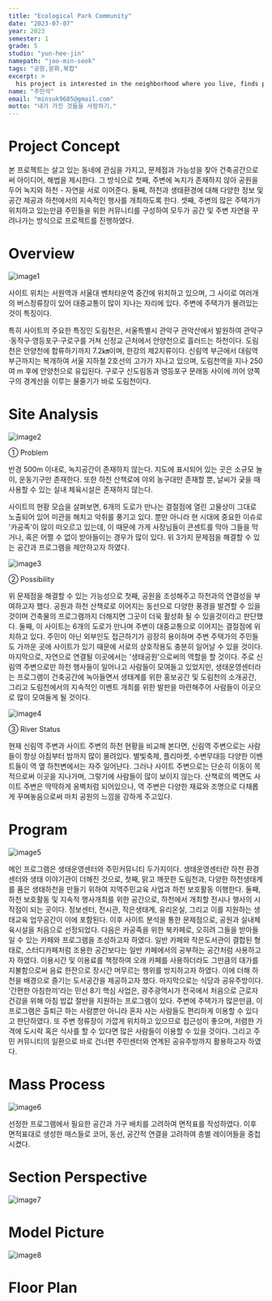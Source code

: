 ```yaml
---
title: "Ecological Park Community"
date: "2023-07-07"
year: 2023
semester: 1
grade: 5
studio: "yun-hee-jin"
namepath: "joo-min-seok"
tags: "공원,문화,복합"
excerpt: >
  his project is interested in the neighborhood where you live, finds problems and possibilities, and presents ideas and solutions as an architectural space.
name: "주민석"
email: "minsuk9685@gmail.com"
motto: "내가 가진 것들을 사랑하기."
---
```


# Project Concept

본 프로젝트는 살고 있는 동네에 관심을 가지고, 문제점과 가능성을 찾아 건축공간으로써 아이디어, 해법을 제시한다.
그 방식으로 첫째, 주변에 녹지가 존재하지 않아 공원을 두어 녹지와 하천 - 자연을 서로 이어준다. 둘째, 하천과 생태환경에 대해 다양한 정보 및 공간 제공과 하천에서의 지속적인 행사를 개최하도록 한다. 셋째, 주변의 많은 주택가가 위치하고 있는만큼 주민들을 위한 커뮤니티를 구성하여 모두가 공간 및 주변 자연을 꾸려나가는 방식으로 프로젝트를 진행하였다.

# Overview

![image1](/posts-images/2023_1_5_yun-hee-jin_joo-min-seok/image1.jpg)

사이트 위치는 서원역과 서울대 벤처타운역 중간에 위치하고 있으며, 그 사이로 여러개의 버스정류장이 있어 대중교통이 많이 지나는 자리에 있다. 주변에 주택가가 몰려있는 것이 특징이다.

특히 사이트의 주요한 특징인 도림천은, 서울특별시 관악구 관악산에서 발원하여 관악구·동작구·영등포구·구로구를 거쳐 신정교 근처에서 안양천으로 흘러드는 하천이다. 도림천은 안양천에 합류하기까지 7.2㎞이며, 한강의 제2지류이다. 신림역 부근에서 대림역 부근까지는 복개하여 서울 지하철 2호선의 고가가 지나고 있으며, 도림천역을 지나 250여 m 후에 안양천으로 유입된다. 구로구 신도림동과 영등포구 문래동 사이에 끼어 양쪽 구의 경계선을 이루는 물줄기가 바로 도림천이다.

# Site Analysis

![image2](/posts-images/2023_1_5_yun-hee-jin_joo-min-seok/image2.jpg)

① Problem

반경 500m 이내로, 녹지공간이 존재하지 않는다. 지도에 표시되어 있는 곳은 소규모 놀이, 운동기구만 존재한다. 또한 하천 산책로에 야외 농구대만 존재할 뿐, 날씨가 궂을 때 사용할 수 있는 실내 체육시설은 존재하지 않는다.

사이트의 현황 모습을 살펴보면, 6개의 도로가 만나는 결절점에 열린 고물상이 그대로 노출되어 있어 미관을 해치고 악취를 풍기고 있다. 뿐만 아니라 현 시대에 중요한 이슈로 '카공족'이 많이 떠오르고 있는데, 이 때문에 가게 사장님들이 콘센트를 막아 그들을 막거나, 혹은 어쩔 수 없이 받아들이는 경우가 많이 있다. 위 3가지 문제점을 해결할 수 있는 공간과 프로그램을 제안하고자 하였다.

![image3](/posts-images/2023_1_5_yun-hee-jin_joo-min-seok/image3.jpg)

② Possibility

위 문제점을 해결할 수 있는 가능성으로 첫째, 공원을 조성해주고 하천과의 연결성을 부여하고자 했다. 공원과 하천 산책로로 이어지는 동선으로 다양한 풍경을 발견할 수 있을 것이며 건축물의 프로그램까지 더해지면 그곳이 더욱 활성화 될 수 있을것이라고 판단했다. 둘째, 이 사이트는 6개의 도로가 만나며 주변이 대중교통으로 이어지는 결절점에 위치하고 있다. 주민이 아닌 외부인도 접근하기가 굉장히 용이하며 주변 주택가의 주민들도 가까운 곳에 사이트가 있기 때문에 서로의 상호작용도 충분히 일어날 수 있을 것이다. 마지막으로, 자연으로 연결될 이곳에서는 '생태공원'으로써의 역할을 할 것이다. 주로 신림역 주변으로만 하천 행사들이 일어나고 사람들이 모여들고 있었지만, 생태운영센터라는 프로그램이 건축공간에 녹아들면서 생태계를 위한 홍보공간 및 도림천의 소개공간, 그리고 도림천에서의 지속적인 이벤트 개최를 위한 발판을 마련해주어 사람들이 이곳으로 많이 모여들게 될 것이다.

![image4](/posts-images/2023_1_5_yun-hee-jin_joo-min-seok/image4.jpg)

③ River Status

현재 신림역 주변과 사이트 주변의 하천 현황을 비교해 본다면, 신림역 주변으로는 사람들이 항상 아침부터 밤까지 많이 몰려있다. 별빛축제, 플리마켓, 수변무대등 다양한 이벤트들이 역 옆 하천변에서는 자주 일어난다. 그러나 사이트 주변으로는 단순히 이동이 목적으로써 이곳을 지나가며, 그렇기에 사람들이 많이 보이지 않는다. 산책로의 벽면도 사이트 주변은 딱딱하게 옹벽처럼 되어있으나, 역 주변은 다양한 재료와 조명으로 다채롭게 꾸며놓음으로써 마치 공원의 느낌을 강하게 주고있다.

# Program

![image5](/posts-images/2023_1_5_yun-hee-jin_joo-min-seok/image5.jpg)

메인 프로그램은 생태운영센터와 주민커뮤니티 두가지이다. 생태운영센터란 하천 환경센터와 생태 이야기관이 더해진 것으로, 첫째, 맑고 깨끗한 도림천과, 다양한 하천생태계를 품은 생태하천을 만들기 위하여 지역주민교육 사업과 하천 보호활동 이행한다. 둘째, 하천 보호활동 및 지속적 행사개최를 위한 공간으로, 하천에서 개최할 전시나 행사의 시작점이 되는 곳이다. 정보센터, 전시관, 작은생태계, 유리온실, 그리고 이를 지원하는 생태교육 업무공간이 이에 포함된다. 이후 사이트 분석을 통한 문제점으로, 공원과 실내체육시설을 처음으로 선정되었다. 다음은 카공족을 위한 북카페로, 오히려 그들을 받아들일 수 있는 카페와 프로그램을 조성하고자 하였다. 일반 카페와 작은도서관이 결합된 형태로, 스터디카페처럼 조용한 공간보다는 일반 카페에서의 공부하는 공간처럼 사용하고자 하였다. 이용시간 및 이용료를 책정하여 오래 카페를 사용하더라도 그만큼의 대가를 지불함으로써 음료 한잔으로 장시간 머무르는 행위를 방지하고자 하였다. 이에 더해 하천을 배경으로 즐기는 도서공간을 제공하고자 했다. 마지막으로는 식당과 공유주방이다. ‘간편한 아침한끼’라는 민선 8기 핵심 사업은, 광주광역시가 전국에서 처음으로 근로자 건강을 위해 아침 밥값 절반을 지원하는 프로그램이 있다. 주변에 주택가가 많은만큼, 이 프로그램은 출퇴근 하는 사람뿐만 아니라 혼자 사는 사람들도 편리하게 이용할 수 있다고 판단하였다. 또 주변 정류장이 가깝게 위치하고 있으므로 접근성이 좋으며, 저렴한 가격에 도시락 혹은 식사를 할 수 있다면 많은 사람들이 이용할 수 있을 것이다. 그리고 주민 커뮤니티의 일환으로 바로 건너편 주민센터와 연계된 공유주방까지 활용하고자 하였다.

# Mass Process

![image6](/posts-images/2023_1_5_yun-hee-jin_joo-min-seok/image6.jpg)

선정한 프로그램에서 필요한 공간과 가구 배치를 고려하여 면적표를 작성하였다. 이후 면적표대로 생성한 매스들로 코어, 동선, 공간적 연결을 고려하여 층별 레이어들을 중첩시켰다.

# Section Perspective

![image7](/posts-images/2023_1_5_yun-hee-jin_joo-min-seok/image7.jpg)

# Model Picture

![image8](/posts-images/2023_1_5_yun-hee-jin_joo-min-seok/image8.jpg)

# Floor Plan
